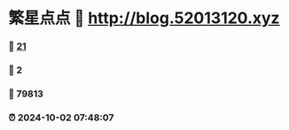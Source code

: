 # 繁星点点 :link: http://blog.52013120.xyz 
### :page_facing_up: [21](http://blog.52013120.xyz/tag.html) 
### :speech_balloon: 2 
### :hibiscus: 79813 
### :alarm_clock: 2024-10-02 07:48:07 
